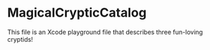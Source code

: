 # MagicalCrypticCatalog
This file is an Xcode playground file that describes three fun-loving cryptids!
